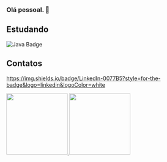 ### Olá pessoal. 👋

<!--
**JonasOak/jonasoak** is a ✨ _special_ ✨ repository because its `README.md` (this file) appears on your GitHub profile.
-->
## Estudando
![Java Badge](https://img.shields.io/badge/Java-ED8B00?style=for-the-badge&logo=java&logoColor=white)

## Contatos
https://img.shields.io/badge/LinkedIn-0077B5?style=for-the-badge&logo=linkedin&logoColor=white


  <div>
  <a href="https://github.com/JonasOak">
  <img height="160em" src="https://github-readme-stats.vercel.app/api?username=JonasOak&show_icons=true&theme=midnight-purple&include_all_commits=true&count_private=true"/>
  <img height="160em" src="https://github-readme-stats.vercel.app/api/top-langs/?username=JonasOak&layout=compact&langs_count=7&theme=midnight-purple"/>
</div>


